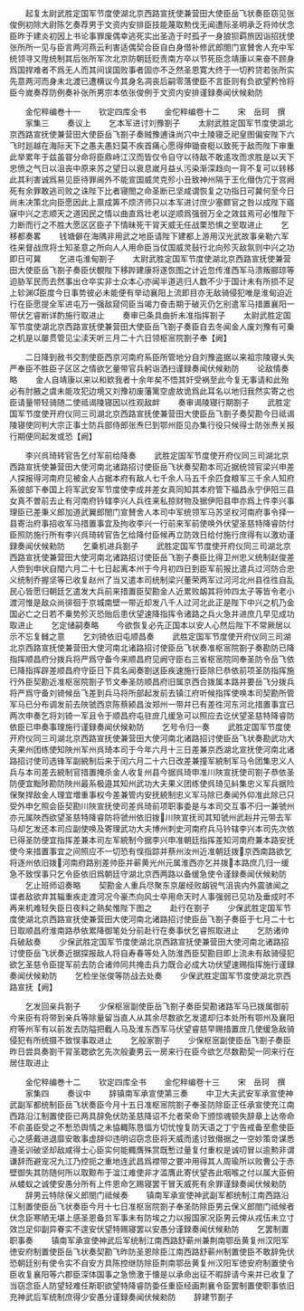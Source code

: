 <!-- { "loadSidebar": true } -->
　　起复太尉武胜定国军节度使湖北京西路宣抚使兼营田大使臣岳飞状奏臣窃见张俊例初除大尉陈乞奏荐男于文资内安排臣技能蔑取勲伐无闻遭际圣明承乏将帅伏念臣昨于建炎初因上书论事罪废偶幸逃死实出圣造于时孤孑一身狼狈羁旅因诣招抚使张所所一见与臣言两河燕云利害适偶契合臣自白身借补修武郎閤门宣賛舍人充中军统领寻又陞统制其后张所军次北京防朝廷贬责南方卒以节死臣念靖康以来奋不顾身爲国捍难者不爲无人而其间误国败事者固亦不乏然圣恩寛大终于一切矜贷若张所实先意两河而身未北渡已遭横议今其身名凋丧后嗣零落使臣不言臣则有负欲望矜怜将臣今嵗奏荐防例奏补张所男宗本依张俊例于文资内安排谨録奏闻伏候勑防















　　金佗稡编巻十一
　　钦定四库全书
　　金佗稡编卷十二
　　宋　岳珂　撰
　　家集三
　　奏议上
　　乞本军进讨刘豫劄子
　　太尉武胜定国军节度使湖北京西路宣抚使兼营田大使臣岳飞劄子奏贼豫逋诛尚穴中土陵寝乏祀皇图偏安陛下六飞时廵越在海际天下之愚夫愚妇莫不疾首痛心愿得伸锄奋梃以致死于敌而陛下审重此举累年于兹虽甞分命将臣鼎峙江汉而皆仅令自守以待敌不敢逺攻而求胜是以天下忠愤之气日以沮丧中原来苏之望日以衰息嵗月益乆污染渐深趋向一背不复可以转移此其利害诚爲易见臣待罪阃外不能宣国威灵克殄小丑致神州隔于王化僣伪宂于宫阙死有余罪敢逃司败之诛陛下比者寝閤之命圣断已坚咸谓恢复之功指日可冀何至今日尚未决策北向臣愿因此上禀成筭不烦济师只以本军进讨庶少塞鳏官之咎以成陛下寤寐中兴之志顺天之道因民之情以曲直爲壮老以逆顺爲强弱万全之效兹焉可必惟陛下力断而行之不胜大愿区区臣子下情昧死干冐天威无任战栗恐惧之至取进止
　　乞移都奏畧
　　钱塘僻在海隅非用武之地臣请陛下建都上游用汉光武故事亲勒六军徃来督战庶将士知圣意之所向人人用命臣当仗国威灵鼔行北向殄灭敌氛则中兴之功即日可冀
　　乞进屯淮甸劄子
　　太尉武胜定国军节度使湖北京西路宣抚使兼营田大使臣岳飞劄子奏臣伏覩陛下移跸建康将遂恢图之计近忽传淮西军马溃叛郦琼等迫胁军民而去然事出仓卒实非士众本心亦闻半道逃归人数不少于国计未有所损不足上轸渊臣度今日事势彼必未能便有举动襄阳上流即目亦无敌骑侵犯唯是淮甸迫近行在臣愿提全军进屯万一强敌窥伺臣当竭力奋击期于破灭仍乞别遣军马措置襄阳一带伏乞睿断详酌施行取进止
　　奏审已条具曲折未准指挥劄子
　　太尉武胜定国军节度使湖北京西路宣抚使兼营田大使臣岳飞劄子奏臣自去冬闻金人废刘豫有可乗之机是以屡贯管见尘渎天听三月二十六日领枢宻院劄子奉【阙】


















　　二日降到赦书交割使臣西京河南府系臣所管地分自刘豫盗据以来祖宗陵寝乆失严奉臣不胜臣子区区之情欲乞量带官兵躬诣洒扫谨録奏闻伏候勑防
　　论敌情奏略
　　金人自靖康以来以和欵我者十余年矣不悟其奸受祸至此今复无事请和此殆必有肘腋之虞未能攻犯边境又刘豫初废藩篱空虗故诡爲此耳名以地归我然实寄之也臣请量带轻骑随二使祗谒陵寝因以徃观敌衅
　　奏审谒陵寝行期劄子
　　武胜定国军节度使开府仪同三司湖北京西路宣抚使兼营田大使臣岳飞劄子奏契勘今日祗谒陵寝使同判大宗正事士防兵部侍郎张焘巳到鄂州臣见办集行役只候得士防张焘关报行期便同起发或恐【阙】


















　　李兴呉琦转官告乞付军前给降奏
　　武胜定国军节度使开府仪同三司湖北京西路宣抚使兼营田大使河南北诸路招讨使臣岳飞状奏契勘本司近据统领官梁兴申差人探报得河南府见被金人占据本府有敌人七千余人马五千余匹食粮军三千余人知府系彼部下奉国上将军武安军节度使李成并差女真同知其本府管下福昌永宁伊阳三县女真不曽前去止有河南府钤辖李兴人兵徃来私掠财物及据伊阳县申亦爲上件李兴事理臣已差秉义郎加道武翼郎閤门宣賛舍人本司中军统领军马苏坚权河南府事令择一县寄治府事招收军马措置事宜及拘收李兴一行前来军前使唤外伏望圣慈特降睿防付臣照防施行所有李兴呉琦转官告乞给降付臣候再立防效日给付施行庶得有以激劝谨録奏闻伏候勑防
　　乞乗机进兵劄子
　　武胜定国军节度使开府仪同三司湖北京西路宣抚使兼营田大使河南北诸路招讨使臣岳飞劄子奏臣比得卫州忠义统制赵俊差人赍到申状自閠六月二十七日起离本州于今月初四日到臣军前报比遣兵过河防合忠义统制乔握坚等已收复赵州了当又遣本司统制梁兴董荣两军过河河北州县徃徃自乱民心皆愿归朝廷乞遣发大兵前来措置臣契勘金人近累败衂其将帅四太子等皆令老小渡河惟是敌众尚徘徊于京城南壁一带近却发八千人过河北此正是陛下中兴之机乃金国必亡之日若不乗势殄灭恐贻后患伏望速降指挥令诸路之兵火急并进庶几早见成功取进止
　　乞定储嗣奏略
　　今欲恢复必先正国本以安人心然后陛下不常厥居以示不忘复雠之意
　　乞刘锜依旧屯顺昌奏
　　武胜定国军节度使开府仪同三司湖北京西路宣抚使兼营田大使河南北诸路招讨使臣岳飞状奏准枢宻院劄子奏勘防已降指挥顺昌府分拨兵将严爲守备今来顺昌府见阙守臣右三省枢宻院同奉圣防令岳飞依已降指挥辟差顺昌府守臣日下具名闻奏劄送臣疾速施行臣除巳恭依前项圣防指挥施行外臣契勘近准枢宻院劄子节文奉圣防顺昌府旧属京西合拨属本路并要岳飞分拨兵将严爲守备刘锜候岳飞差到兵马将所部起发前去镇江府听候指挥使唤本司契勘所管军马已分布调发前去陜虢西京陈蔡颍昌汝郑州一带幷已有差徃河东河北措置事宜已两次申奏乞将刘锜一军且令于顺昌府屯驻庻几缓急可以照应去讫伏望圣慈特降睿防依臣已申奏事理施行谨録奏闻伏候勑防
　　乞号令归一奏
　　武胜定国军节度使开府仪同三司湖北京西路宣抚使兼营田大使河南北诸路招讨使臣岳飞状奏勘武功大夫果州团练使知陜州军州呉琦本司于今年六月十三日差兼京西湖北宣抚使河南北诸路招讨使司选锋军副綂制后来于闰六月二十六日改差兼撞军綂制军马令团集忠义人兵与本司差去綂制官措置掩杀金人收复州县今据呉琦申准川陜宣抚使司劄子恭依圣防便宜黜陟勘防陜州最系极邉其知州武功大夫果义团练使呉琦见紏集忠义军兵据险保聚捍敌金人理宜増重事权今差兼管内安抚綂制忠义军马除已奏闻外仰准此除已只受外申乞照会臣契勘川陜宣抚使司差呉琦前项职事委是与本司交互事不归一兼虢州亦元属陜西欲望圣慈特降睿防将虢州依旧拨川陜宣抚司其知虢州武赳并元带去军马却乞发还本司应副使唤及寄理武功大夫博州刺史河南府兵马钤辖李兴本司先次依已得圣防便宜指挥差兼本司左军綂制今据李兴申准朝廷指挥差知河南府兼本路安抚使今来措置事宜之间照应不一切恐有悮指踪并蔡州汝州近准朝廷拨京西南路欲乞将逐州依旧拨河南府路别差帅臣并蕲黄光州元属淮西亦乞并拨本路庶几归一缓急不致悮事只乞令臣依旧爲朝廷守湖北京西两路以备缓急使令谨録奏闻伏候勑防
　　乞止班师诏奏略
　　契勘金人重兵尽聚东京屡经败衂锐气沮丧内外震骇闻之谍者敌欲弃其辎重疾走渡河况今豪杰向风士卒用命天时人事强弱已见功及垂成时不再来机难轻失臣日夜料之熟矣惟陛下图之
　　赴行在劄子
　　少保武胜定国军节度使湖北京西路宣抚使兼营田大使河南北诸路招讨使臣岳飞劄子奏臣于七月二十七日取顺昌府淮南路恭依累降御笔处分前赴行在奏事伏乞睿照取进止
　　乞防诸帅兵破敌奏
　　少保武胜定国军节度使湖北京西路宣抚使兼营田大使河南北诸路招讨使臣岳飞状奏近据探报敌人将自寿春等处入防淮西臣契勘目即上流未有敌骑侵犯欲乞圣慈令臣提军前去防合诸帅同共掩击兵力既合必成大功伏望速赐指挥施行谨録奏闻伏候勑防
　　乞检坐张俊等防战去处奏
　　少保武胜定国军节度使湖北京西路宣抚【阙】


















　　乞发回亲兵劄子
　　少保枢宻副使臣岳飞劄子奏臣契勘诸路军马已拨属御前今来臣有将带到亲兵等除量留当直人从其余尽数欲乞发遣却归本处所有鄂州及襄阳府等州军有以前发去防隘把截人马及淮东西军马伏望睿慈早赐措置庻几使缓急敌骑侵犯有所统摄不致悮事取进止
　　乞般家劄子
　　少保枢宻副使臣岳飞劄子奏臣昨日尝具奏劄干冐圣聦欲乞先次般妻男云一房来行在臣今欲乞尽数勘契一同来行在居住取进止













　　金佗稡编巻十二
　　钦定四库全书
　　金佗稡编卷十三
　　宋　岳珂　撰
　　家集四
　　奏议中
　　辞镇南军承宣使第三奏
　　中卫大夫武安军承宣使神武副军都统制臣岳飞状奏臣今月十五日准枢宻院劄子奉圣防除臣正任承宣使充江南西路沿江制置使臣已两具辞免伏防圣慈降诏不允者荣命下颁惊魂顿失辞章上达帝命不俞虽臣受之不慙恐舆情之未恊輙陈恳愊方切忧惶复防天语之丁宁告戒备至愈使臣心之感戴进退靡安敢事虚辞仰违明诏窃念臣将天威而逺讨致僣据之一空妙策竒谋悉遵圣训破坚却敌咸得士心臣实何能輙膺殊赏既慙过量复付重权是诚叨冒以逾勲非谓谦辞而避宠况九江乃控扼之重地连武昌爲襟带之要冲用得其人周瑜所以败曹公于赤壁御失其防随何所以取黥布于湓江难使非才滥膺此寄伏望吝此咽喉之付以属大臣俯从蝼蚁之诚使安愚分所有上件恩命乞赐寝罢干冒天威死有余罪谨録奏闻伏候勑防
　　辞男云特除保义郎閤门祗候奏
　　镇南军承宣使神武副军都统制江南西路沿江制置使臣岳飞状奏臣今月十七日准枢宻院劄子奉圣防除臣男云保义郎閤门祗候者伏念臣寒陋无堪上感圣恩备贠军事未有防埃之力以报国家况臣男云俾从戎伍未立寸效岂足仰副异眷实不遑安伏望特赐寝罢以安愚分谨録奏闻伏候勑防
　　乞罢制置职事奏
　　镇南军承宣使神武后军统制江南西路舒蕲州兼荆南鄂岳黄复州汉阳军徳安府制置使臣岳飞状奏契勘飞昨防圣恩除臣江南西路舒蕲州制置使臣不敢辞免伏恐朝廷别有使令实不自安方具陈控继防除臣荆南鄂岳黄复州汉阳军徳安府制置使令臣收复襄阳等六郡臣深体国事之急愤激于懐是以承命出征不暇辞请今来并已收复了当窃念臣人防望轻难任斯职欲望特降睿防委任重臣经画荆襄令臣罢制置使职事依旧充神武后军统制庶得少安愚分谨録奏闻伏候勑防
　　辞建节劄子
